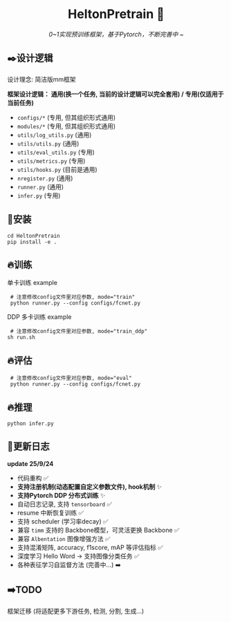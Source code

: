 <div align='center'>
    <h1>HeltonPretrain 🚀</h1>
    <p><em>0~1实现预训练框架，基于Pytorch，不断完善中 ~</em></p>
</div>




## ✒️设计逻辑
设计理念: 简洁版mm框架

**框架设计逻辑： 通用(换一个任务, 当前的设计逻辑可以完全套用) / 专用(仅适用于当前任务)**

- `configs/*` (专用, 但其组织形式通用)
- `modules/*` (专用, 但其组织形式通用)
- `utils/log_utils.py` (通用)
- `utils/utils.py` (通用)
- `utils/eval_utils.py` (专用)
- `utils/metrics.py` (专用)
- `utils/hooks.py` (目前是通用)
- `nregister.py` (通用)
- `runner.py` (通用)
- `infer.py` (专用)



## 🔧安装

```
cd HeltonPretrain
pip install -e .
```




## 🔥训练

单卡训练 example

```
 # 注意修改config文件里对应参数, mode="train"
 python runner.py --config configs/fcnet.py
```

DDP 多卡训练 example

```
 # 注意修改config文件里对应参数, mode="train_ddp"
sh run.sh
```



## 🔥评估

```
 # 注意修改config文件里对应参数, mode="eval"
 python runner.py --config configs/fcnet.py
```



## 🔥推理

```
python infer.py 
```



## 📃更新日志
**update 25/9/24**

- 代码重构 ✅
- **支持注册机制(动态配置自定义参数文件), hook机制** ✨
- **支持Pytorch DDP 分布式训练** ✨
- 自动日志记录, 支持 `tensorboard` ✅
- resume 中断恢复训练 ✅
- 支持 scheduler (学习率decay) ✅
- 兼容 `timm` 支持的 Backbone模型，可灵活更换 Backbone ✅
- 兼容 `Albentation` 图像增强方法 ✅
- 支持混淆矩阵, accuracy, f1score, mAP 等评估指标 ✅
- 深度学习 Hello Word -> 支持图像分类任务 ✅
- 各种表征学习自监督方法 (完善中...) ➡️



## ➡️TODO
框架迁移 (将适配更多下游任务, 检测, 分割, 生成...)

